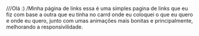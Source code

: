 ///Olá :)
/Minha página de links
essa é uma simples pagina de links que eu fiz com base a outra que eu tinha no carrd onde eu coloquei o que eu quero e onde eu quero, junto com umas animações mais bonitas e principalmente, melhorando a responsivilidade.